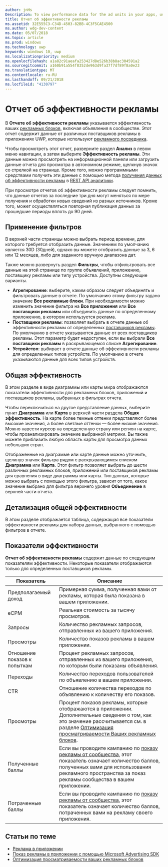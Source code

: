```yaml
---
author: jnHs
Description: To view performance data for the ad units in your apps, use the advertising performance report on the Windows Dev Center dashboard.
title: Отчет об эффективности рекламы
ms.assetid: 32E555C3-C34D-4503-82BB-4C3F5CAE4500
ms.author: wdg-dev-content
ms.date: 05/07/2018
ms.topic: article
ms.prod: windows
ms.technology: uwp
keywords: windows 10, uwp
ms.localizationpriority: medium
ms.openlocfilehash: a1a82c91aeafa253427d8e526b38b8ac304591a2
ms.sourcegitcommit: a160b91a554f8352de963d9fa37f7df89f8a0e23
ms.translationtype: MT
ms.contentlocale: ru-RU
ms.lasthandoff: 09/21/2018
ms.locfileid: "4130797"
---
```

# <a name="advertising-performance-report"></a>Отчет об эффективности рекламы


В **Отчете об эффективности рекламы** указывается эффективность ваших [рекламных блоков](in-app-ads.md), включая объявления в сообществе. Этот отчет содержит данные от различных поставщиков рекламы в приложениях UWP, которые используют [рекламного посредника](in-app-ads.md#mediation).

Чтобы просмотреть этот отчет, разверните раздел **Анализ** в левом меню навигации, а затем выберите **Эффективность рекламы**. Эти данные можно просмотреть на информационной панели или загрузить данные отчета для просмотра в автономном режиме, щелкнув значок со стрелкой на странице. Кроме того, можно программными средствами получить эти данные с помощью метода [получения данных об эффективности рекламы](../monetize/get-ad-performance-data.md) в [REST API аналитики](../monetize/access-analytics-data-using-windows-store-services.md).

При просмотре отчетов об эффективности рекламы следует помнить, что данные отчетов за последние три дня могут меняться по мере получения и обработки новых сведений из разных источников. Кроме того, может осуществляться повторная публикация данных за прошедшие периоды вплоть до 90 дней.

## <a name="apply-filters"></a>Применение фильтров

В верхней части страницы можно выбрать период времени, для которого требуется отобразить данные. Значением по умолчанию является 30D (30дней), однако вы можете отобразить данные за 3, 6 или 12 месяцев, либо для заданного вручную диапазона дат.

Также можно развернуть раздел **Фильтры**, чтобы отфильтровать все данные на этой странице по группе объявлений, приложению, поставщику рекламы или типу устройства. Доступны следующие варианты.

* **Агрегирование**: выберите, каким образом следует объединять и фильтровать данные в отчете. По умолчанию этому фильтру задано значение **Все рекламные блоки**. При необходимости можно изменить значение фильтра на **Все приложения** или **Все поставщики рекламы** или объединить данные по определенному приложению, в котором используется реклама.
* **Поставщики рекламы**: позволяет выбрать в отчете данные об эффективности рекламы от определенных [поставщиков рекламы](in-app-ads.md#paid-networks). По умолчанию в отчете указываются данные от всех поставщиков рекламы. Этот параметр будет недоступен, если вы выбрали **Все поставщики рекламы** в раскрывающемся списке **Агрегирование**.
* **Устройство**: выбирает в отчете данные об эффективности рекламы для определенных типов устройств. По умолчанию в отчете указываются данные для всех типов устройств.

## <a name="overall-performance"></a>Общая эффективность

В этом разделе в виде диаграммы или карты мира отображаются показатели эффективности для рекламных блоков, приложений и поставщиков рекламы, выбранных в фильтрах отчета.

Чтобы переключиться на другое представление данных, выберите пункт **Диаграмма** или **Карта** в верхней части раздела **Общая эффективность**. На карте более темные оттенки представляют более высокие значения, а более светлые оттенки — более низкие значения. Можно навести курсор на определенную страну или регион на карте, чтобы проанализировать значение выбранной метрики. Вы также можете приблизить любую область карты для просмотра данных небольших стран.

Отображенные на диаграмме или карте данные можно уточнить, щелкнув значок фильтра рядом с раскрывающимся списком **Диаграмма** или **Карта**. Этот фильтр позволяет выбрать до шести различных рекламных блоков, приложений или поставщиков рекламы для сравнения в виде диаграммы или карты. Тип данных, которые можно выбрать с помощью этого фильтра, зависит от того, какое значение выбрано для фильтра верхнего уровня **Объединение** в верхней части отчета.


## <a name="overall-performance-breakdown"></a>Детализация общей эффективности

В этом разделе отображается таблица, содержащая все показатели эффективности рекламы для набора данных, выбранного с помощью фильтров в отчете.

## <a name="performance-metrics"></a>Показатели эффективности

**Отчет об эффективности рекламы** содержит данные по следующим показателям эффективности. Некоторые показатели отображаются только для определенных поставщиков рекламы.

|  Показатель  |  Описание  |
|----------|---------------|
| Предполагаемый доход  |  Примерная сумма, полученная вами от рекламы, которая была показана в вашем приложении. |
| eCPM  |  Реальная стоимость за тысячу просмотров. |
| Запросы  | Количество рекламных запросов, отправленных из вашего приложения.  |
| Просмотры  | Количество показов рекламы в вашем приложении.  |
| Отношение показов к попыткам  | Процент рекламных запросов, отправленных из вашего приложения, по которым были показаны объявления.  |
| Переходы  |  Количество переходов пользователей по объявлению в вашем приложении. |
| CTR  |  Отношение количества переходов по объявлению к количеству его показов. |
| Просмотры | Процент показов рекламы, которые отображаются в приложении. Дополнительные сведения о том, как это значение рассчитывается см. в разделе [Оптимизация просматриваемости Ваших рекламных блоков](../monetize/optimize-ad-unit-viewability.md). |
| Полученные баллы  | Если вы проводите кампанию по [показу рекламы от сообщества](https://docs.microsoft.com/windows/uwp/publish/about-community-ads), этот показатель означает количество баллов, полученных вами для использования рекламного пространства за показ рекламы сообщества в вашем приложении.  |
| Потраченные баллы  | Если вы проводите кампанию по [показу рекламы от сообщества](https://docs.microsoft.com/windows/uwp/publish/about-community-ads), этот показатель означает количество баллов, потраченных вами на рекламу своего приложения.  |

## <a name="related-topics"></a>Статьи по теме

* [Реклама в приложении](in-app-ads.md)
* [Показ рекламы в приложении с помощью Microsoft Advertising SDK](../monetize/display-ads-in-your-app.md)
* [Оптимизация просматриваемости ваших рекламных блоков](../monetize/optimize-ad-unit-viewability.md)


 
